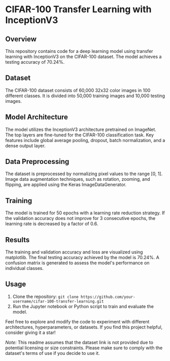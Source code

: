 # CIFAR-100 Transfer Learning with InceptionV3

## Overview
This repository contains code for a deep learning model using transfer learning with InceptionV3 on the CIFAR-100 dataset. The model achieves a testing accuracy of 70.24%.

## Dataset
The CIFAR-100 dataset consists of 60,000 32x32 color images in 100 different classes. It is divided into 50,000 training images and 10,000 testing images. 

## Model Architecture
The model utilizes the InceptionV3 architecture pretrained on ImageNet. The top layers are fine-tuned for the CIFAR-100 classification task. Key features include global average pooling, dropout, batch normalization, and a dense output layer.

## Data Preprocessing
The dataset is preprocessed by normalizing pixel values to the range [0, 1]. Image data augmentation techniques, such as rotation, zooming, and flipping, are applied using the Keras ImageDataGenerator.

## Training
The model is trained for 50 epochs with a learning rate reduction strategy. If the validation accuracy does not improve for 3 consecutive epochs, the learning rate is decreased by a factor of 0.6.

## Results
The training and validation accuracy and loss are visualized using matplotlib. The final testing accuracy achieved by the model is 70.24%. A confusion matrix is generated to assess the model's performance on individual classes.

## Usage
1. Clone the repository: `git clone https://github.com/your-username/cifar-100-transfer-learning.git`
3. Run the Jupyter notebook or Python script to train and evaluate the model.

Feel free to explore and modify the code to experiment with different architectures, hyperparameters, or datasets. If you find this project helpful, consider giving it a star!

*Note:* This readme assumes that the dataset link is not provided due to potential licensing or size constraints. Please make sure to comply with the dataset's terms of use if you decide to use it.
